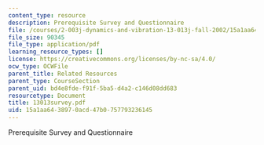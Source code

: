 ```yaml
---
content_type: resource
description: Prerequisite Survey and Questionnaire
file: /courses/2-003j-dynamics-and-vibration-13-013j-fall-2002/15a1aa6438970acd47b0757793236145_13013survey.pdf
file_size: 90345
file_type: application/pdf
learning_resource_types: []
license: https://creativecommons.org/licenses/by-nc-sa/4.0/
ocw_type: OCWFile
parent_title: Related Resources
parent_type: CourseSection
parent_uid: bd4e8fde-f91f-5ba5-d4a2-c146d08dd683
resourcetype: Document
title: 13013survey.pdf
uid: 15a1aa64-3897-0acd-47b0-757793236145
---
```

Prerequisite Survey and Questionnaire